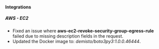 #### Integrations
##### AWS - EC2
- Fixed an issue where **aws-ec2-revoke-security-group-egress-rule** failed due to missing description fields in the request.
- Updated the Docker image to: *demisto/boto3py3:1.0.0.46444*.